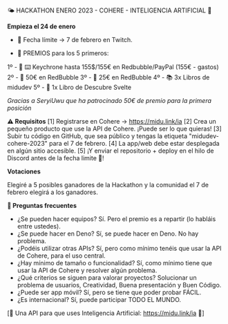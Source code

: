 🌤️ HACKATHON ENERO 2023 - COHERE - INTELIGENCIA ARTIFICIAL 🚀

**Empieza el 24 de enero**
- 📅 Fecha límite -> 7 de febrero en Twitch.

- 🎁 PREMIOS para los 5 primeros:

1º - 🥇 ⌨️ Keychrone hasta 155$/155€ en Redbubble/PayPal (155€ - gastos)
2º - 🥈 50€ en RedBubble
3º - 🥉 25€ en RedBubble
4º - 📚 3x Libros de midudev
5º - 📘 1x Libro de Descubre Svelte

_Gracias a SeryiUwu que ha patrocinado 50€ de premio para la primera posición_

**⚠️ Requisitos**
[1] Registrarse en Cohere -> https://midu.link/ia
[2] Crea un pequeño producto que use la API de Cohere. ¡Puede ser lo que quieras!
[3] Subir tu código en GitHub, que sea público y tengas la etiqueta "midudev-cohere-2023" para el 7 de febrero.
[4] La app/web debe estar desplegada en algún sitio accesible.
[5] ¡Y enviar el repositorio + deploy en el hilo de Discord antes de la fecha limite 📅!

**Votaciones**

Elegiré a 5 posibles ganadores de la Hackathon y la comunidad el 7 de febrero elegirá a los ganadores.

**💬 Preguntas frecuentes**

- ¿Se pueden hacer equipos? Sí. Pero el premio es a repartir (lo habláis entre ustedes).
- ¿Se puede hacer en Deno? Sí, se puede hacer en Deno. No hay problema.
- ¿Podéis utilizar otras APIs? Sí, pero como mínimo tenéis que usar la API de Cohere, para el uso central.
- ¿Hay mínimo de tamaño o funcionalidad? Sí, como mínimo tiene que usar la API de Cohere y resolver algún problema.
- ¿Qué criterios se siguen para valorar proyectos? Solucionar un problema de usuarios, Creatividad, Buena presentación y Buen Código.
- ¿Puede ser app móvil? Sí, pero se tiene que poder probar FÁCIL.
- ¿Es internacional? Sí, puede participar TODO EL MUNDO.

[🦑 Una API para que uses Inteligencia Artificial: https://midu.link/ia 🦑]
